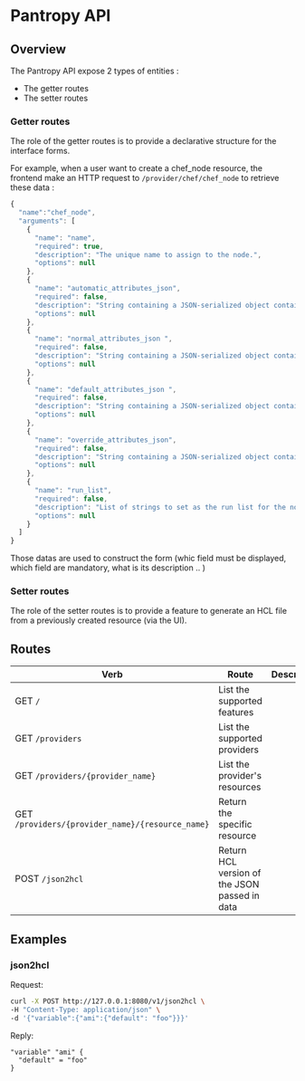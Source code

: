 # Pantropy API

## Overview

The Pantropy API expose 2 types of entities :

- The getter routes
- The setter routes

### Getter routes

The role of the getter routes is to provide a declarative structure for the interface forms.

For example, when a user want to create a chef_node resource, the frontend make an HTTP request to `/provider/chef/chef_node` to retrieve these data :

```javascript
{
  "name":"chef_node",
  "arguments": [
  	{
  	  "name": "name",
  	  "required": true,
  	  "description": "The unique name to assign to the node.",
  	  "options": null
  	},
  	{
  	  "name": "automatic_attributes_json",
  	  "required": false,
  	  "description": "String containing a JSON-serialized object containing the automatic attributes for the node.",
  	  "options": null
  	},
  	{
  	  "name": "normal_attributes_json ",
  	  "required": false,
  	  "description": "String containing a JSON-serialized object containing the normal attributes for the node.",
  	  "options": null
  	},
  	{
  	  "name": "default_attributes_json ",
  	  "required": false,
  	  "description": "String containing a JSON-serialized object containing the default attributes for the node.",
  	  "options": null
  	},
  	{
  	  "name": "override_attributes_json",
  	  "required": false,
  	  "description": "String containing a JSON-serialized object containing the override attributes for the node.",
  	  "options": null
  	},
  	{
  	  "name": "run_list",
  	  "required": false,
  	  "description": "List of strings to set as the run list for the node.",
  	  "options": null
  	}
  ]
}
```

Those datas are used to construct the form (whic field must be displayed, which field are mandatory, what is its description .. )

### Setter routes

The role of the setter routes is to provide a feature to generate an HCL file from a previously created resource (via the UI).

## Routes

Verb | Route | Description
---- | ----- | -----------
GET `/` | List the supported features
GET `/providers` | List the supported providers
GET `/providers/{provider_name}` | List the provider's resources
GET `/providers/{provider_name}/{resource_name}` | Return the specific resource
POST `/json2hcl` | Return HCL version of the JSON passed in data

## Examples

### json2hcl

Request:
```bash
curl -X POST http://127.0.0.1:8080/v1/json2hcl \
-H "Content-Type: application/json" \
-d '{"variable":{"ami":{"default": "foo"}}}'
```

Reply:
```
"variable" "ami" {
  "default" = "foo"
}
```